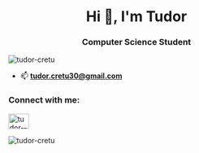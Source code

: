 <h1 align="center">Hi 👋, I'm Tudor</h1>
<h3 align="center"> Computer Science Student</h3>

<p align="left"> <img src="https://komarev.com/ghpvc/?username=tudor-cretu&label=Profile%20views&color=0e75b6&style=flat" alt="tudor-cretu" /> </p>

- 📫 **tudor.cretu30@gmail.com**

<h3 align="left">Connect with me:</h3>
<p align="left">
<a href="https://linkedin.com/in/tudor--cretu" target="blank"><img align="center" src="https://raw.githubusercontent.com/rahuldkjain/github-profile-readme-generator/master/src/images/icons/Social/linked-in-alt.svg" alt="tudor--cretu" height="30" width="40" /></a>
</p>

<p><img align="left" src="https://github-readme-stats.vercel.app/api/top-langs?username=tudor-cretu&show_icons=true&locale=en&layout=compact" alt="tudor-cretu" /></p>


